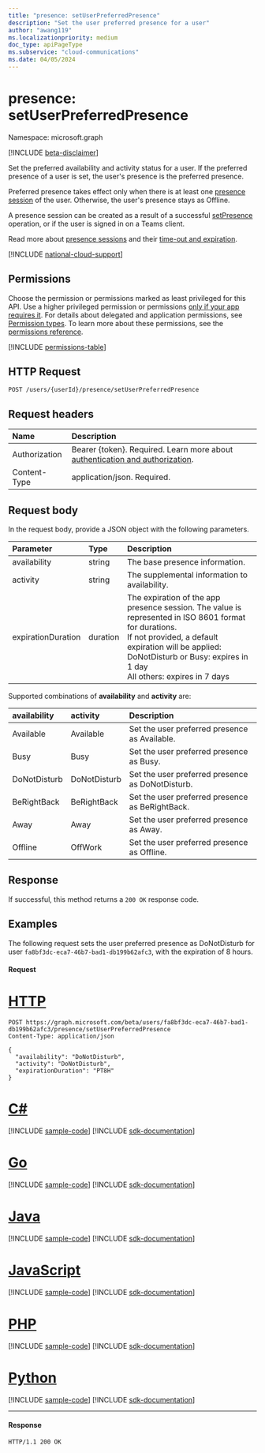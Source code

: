 ```yaml
---
title: "presence: setUserPreferredPresence"
description: "Set the user preferred presence for a user"
author: "awang119"
ms.localizationpriority: medium
doc_type: apiPageType
ms.subservice: "cloud-communications"
ms.date: 04/05/2024
---
```


# presence: setUserPreferredPresence

Namespace: microsoft.graph

[!INCLUDE [beta-disclaimer](../../includes/beta-disclaimer.md)]

Set the preferred availability and activity status for a user. If the preferred presence of a user is set, the user's presence is the preferred presence.

Preferred presence takes effect only when there is at least one [presence session](presence-setpresence.md#presence-sessions) of the user. Otherwise, the user's presence stays as Offline.

A presence session can be created as a result of a successful [setPresence](presence-setpresence.md) operation, or if the user is signed in on a Teams client. 

Read more about [presence sessions](presence-setpresence.md#presence-sessions) and their [time-out and expiration](presence-setpresence.md#timeout-expiration-and-keep-alive). 

[!INCLUDE [national-cloud-support](../../includes/global-only.md)]

## Permissions
Choose the permission or permissions marked as least privileged for this API. Use a higher privileged permission or permissions [only if your app requires it](/graph/permissions-overview#best-practices-for-using-microsoft-graph-permissions). For details about delegated and application permissions, see [Permission types](/graph/permissions-overview#permission-types). To learn more about these permissions, see the [permissions reference](/graph/permissions-reference).

<!-- { "blockType": "permissions", "name": "presence_setuserpreferredpresence" } -->
[!INCLUDE [permissions-table](../includes/permissions/presence-setuserpreferredpresence-permissions.md)]

## HTTP Request
<!-- { "blockType": "ignored" } -->
```http
POST /users/{userId}/presence/setUserPreferredPresence
```
## Request headers
| Name          | Description                 |
| :------------ | :-------------------------- |
|Authorization|Bearer {token}. Required. Learn more about [authentication and authorization](/graph/auth/auth-concepts).|
| Content-Type  | application/json. Required. |

## Request body

In the request body, provide a JSON object with the following parameters.

| Parameter          | Type     | Description                                                                                                                                                                                                                                    |
| :----------------- | :------- | :--------------------------------------------------------------------------------------------------------------------------------------------------------------------------------------------------------------------------------------------- |
| availability       | string   | The base presence information.                                                                                                                                                                                                                 |
| activity           | string   | The supplemental information to availability.                                                                                                                                                                                                  |
| expirationDuration | duration | The expiration of the app presence session. The value is represented in ISO 8601 format for durations.<br/>If not provided, a default expiration will be applied:<br/>DoNotDisturb or Busy: expires in 1 day<br/>All others: expires in 7 days |

Supported combinations of **availability** and **activity** are:

| availability | activity     | Description                                         |
| :----------- | :----------- | :-------------------------------------------------- |
| Available    | Available    | Set the user preferred presence as Available.       |
| Busy         | Busy         | Set the user preferred presence as Busy.            |
| DoNotDisturb | DoNotDisturb | Set the user preferred presence as DoNotDisturb.    |
| BeRightBack  | BeRightBack  | Set the user preferred presence as BeRightBack.     |
| Away         | Away         | Set the user preferred presence as Away.            |
| Offline      | OffWork      | Set the user preferred presence as Offline. |

## Response
If successful, this method returns a `200 OK` response code.

## Examples

The following request sets the user preferred presence as DoNotDisturb for user `fa8bf3dc-eca7-46b7-bad1-db199b62afc3`, with the expiration of 8 hours.

#### Request

# [HTTP](#tab/http)
<!-- {
  "blockType": "request",
  "name": "setUserPreferredPresence"
}-->

```msgraph-interactive
POST https://graph.microsoft.com/beta/users/fa8bf3dc-eca7-46b7-bad1-db199b62afc3/presence/setUserPreferredPresence
Content-Type: application/json

{
  "availability": "DoNotDisturb",
  "activity": "DoNotDisturb",
  "expirationDuration": "PT8H"
}
```

# [C#](#tab/csharp)
[!INCLUDE [sample-code](../includes/snippets/csharp/setuserpreferredpresence-csharp-snippets.md)]
[!INCLUDE [sdk-documentation](../includes/snippets/snippets-sdk-documentation-link.md)]

# [Go](#tab/go)
[!INCLUDE [sample-code](../includes/snippets/go/setuserpreferredpresence-go-snippets.md)]
[!INCLUDE [sdk-documentation](../includes/snippets/snippets-sdk-documentation-link.md)]

# [Java](#tab/java)
[!INCLUDE [sample-code](../includes/snippets/java/setuserpreferredpresence-java-snippets.md)]
[!INCLUDE [sdk-documentation](../includes/snippets/snippets-sdk-documentation-link.md)]

# [JavaScript](#tab/javascript)
[!INCLUDE [sample-code](../includes/snippets/javascript/setuserpreferredpresence-javascript-snippets.md)]
[!INCLUDE [sdk-documentation](../includes/snippets/snippets-sdk-documentation-link.md)]

# [PHP](#tab/php)
[!INCLUDE [sample-code](../includes/snippets/php/setuserpreferredpresence-php-snippets.md)]
[!INCLUDE [sdk-documentation](../includes/snippets/snippets-sdk-documentation-link.md)]

# [Python](#tab/python)
[!INCLUDE [sample-code](../includes/snippets/python/setuserpreferredpresence-python-snippets.md)]
[!INCLUDE [sdk-documentation](../includes/snippets/snippets-sdk-documentation-link.md)]

---

#### Response

<!-- {
  "blockType": "response",
  "truncated": true
} -->
```http
HTTP/1.1 200 OK
```
